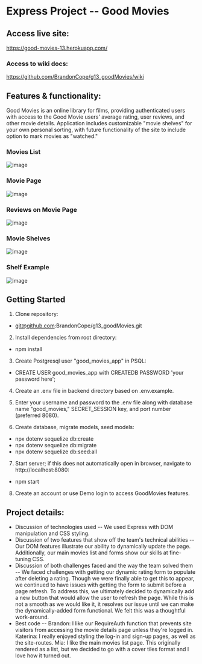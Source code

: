 # Express Project -- Good Movies

## Access live site:
https://good-movies-13.herokuapp.com/
### Access to wiki docs:  
https://github.com/BrandonCope/g13_goodMovies/wiki

## Features & functionality:  
Good Movies is an online library for films, providing authenticated users with access to the Good Movie users' average rating, user reviews, and other movie details. Application includes customizable "movie shelves" for your own personal sorting, with future functionality of the site to include option to mark movies as "watched."

### Movies List
![image](https://user-images.githubusercontent.com/91270578/163431720-166bd7c3-5afc-490f-805d-6cb01e1eb75e.png)

### Movie Page
![image](https://user-images.githubusercontent.com/91270578/163432791-c7b6939e-b82b-460b-a6c6-f9f4e007ae0c.png)

### Reviews on Movie Page
![image](https://user-images.githubusercontent.com/91270578/163433190-83735aee-ba35-46b2-b0d0-2b738c33ee33.png)

### Movie Shelves
![image](https://user-images.githubusercontent.com/91270578/163432368-ac6f6c63-db60-4e74-87ec-49560901ad52.png)

### Shelf Example
![image](https://user-images.githubusercontent.com/91270578/163432488-bc0445b6-2c8b-4545-9c2a-7b24b46b3e5e.png)

## Getting Started
1. Clone repository:
  * git@github.com:BrandonCope/g13_goodMovies.git

2. Install dependencies from root directory:
  * npm install

3. Create Postgresql user "good_movies_app" in PSQL:
  * CREATE USER good_movies_app with CREATEDB PASSWORD 'your password here';

4. Create an .env file in backend directory based on .env.example.

5. Enter your username and password to the .env file along with database name "good_movies," SECRET_SESSION key, and port number (preferred 8080).
 
6. Create database, migrate models, seed models:
  * npx dotenv sequelize db:create
  * npx dotenv sequelize db:migrate
  * npx dotenv sequelize db:seed:all
 
7. Start server; if this does not automatically open in browser, navigate to http://localhost:8080:
  * npm start

8. Create an account or use Demo login to access GoodMovies features.


## Project details:
* Discussion of technologies used -- 
We used Express with DOM manipulation and CSS styling.
* Discussion of two features that show off the team's technical abilities -- 
Our DOM features illustrate our ability to dynamically update the page. Additionally, our main movies list and forms show our skills at fine-tuning CSS.
* Discussion of both challenges faced and the way the team solved them -- 
We faced challenges with getting our dynamic rating form to populate after deleting a rating. Though we were finally able to get this to appear, we continued to have issues with getting the form to submit before a page refresh. To address this, we ultimately decided to dynamically add a new button that would allow the user to refresh the page. While this is not a smooth as we would like it, it resolves our issue until we can make the dynamically-added form functional. We felt this was a thoughtful work-around.
* Best code --
Brandon: I like our RequireAuth function that prevents site visitors from accessing the movie details page unless they're logged in.
Katerina: I really enjoyed styling the log-in and sign-up pages, as well as the site-routes.
Mia: I like the main movies list page. This originally rendered as a list, but we decided to go with a cover tiles format and I love how it turned out.
